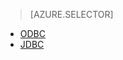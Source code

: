 > [AZURE.SELECTOR]
- [ODBC](/documentation/articles/hdinsight-connect-excel-hive-odbc-driver/)
- [JDBC](/documentation/articles/hdinsight-connect-hive-jdbc-driver/)